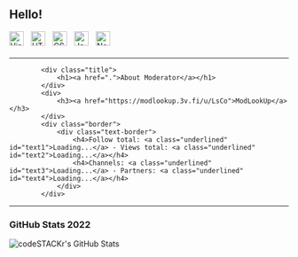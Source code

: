 ## Hello!
<img align="left" alt="Visual Studio Code(vscode)" width="26px" src="https://cdn.jsdelivr.net/gh/devicons/devicon/icons/vscode/vscode-original.svg" style="padding-right:10px;" />
<img align="left" alt="HTML5(html)" width="26px" src="https://cdn.jsdelivr.net/gh/devicons/devicon/icons/html5/html5-original.svg" style="padding-right:10px;" />
<img align="left" alt="CSS3(css)" width="26px" src="https://cdn.jsdelivr.net/gh/devicons/devicon/icons/css3/css3-original.svg" style="padding-right:10px;" />
<img align="left" alt="JavaScript(js)" width="26px" src="https://cdn.jsdelivr.net/gh/devicons/devicon/icons/javascript/javascript-original.svg" style="padding-right:10px;" />
<img align="left" alt="Node.js(node)" width="26px" src="https://cdn.jsdelivr.net/gh/devicons/devicon/icons/nodejs/nodejs-original.svg" style="padding-right:10px;" />

<br />
<br />

---

            <div class="title">
                <h1><a href=".">About Moderator</a></h1>
            </div>
            <div>
                <h3><a href="https://modlookup.3v.fi/u/LsCo">ModLookUp</a></h3>
            </div>
            <div class="border">
                <div class="text-border">
                    <h4>Follow total: <a class="underlined" id="text1">Loading...</a> - Views total: <a class="underlined" id="text2">Loading...</a></h4>
                    <h4>Channels: <a class="underlined" id="text3">Loading...</a> - Partners: <a class="underlined" id="text4">Loading...</a></h4>
                </div>
            </div>

---

### GitHub Stats 2022

<img align="left" alt="codeSTACKr's GitHub Stats" src="https://github-readme-stats.vercel.app/api?username=devlsco&show_icons=true&hide_border=false&title_color=ff652f&icon_color=FFE400&bg_color=09131B&text_color=ffffff&border_color=0c1a25" />


[website]: https://devlsco.github.io
[twitter]: https://twitter.com/infolsco

